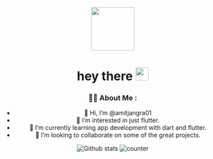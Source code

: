 <div id="header" align="center">
  <img src="https://media.giphy.com/media/M9gbBd9nbDrOTu1Mqx/giphy.gif" width="100"/>
  <div id="badges">
 <h1>
  hey there
  <img src="https://media.giphy.com/media/hvRJCLFzcasrR4ia7z/giphy.gif" width="30px"/>
</h1> 

### :woman_technologist: About Me :

- 👋 Hi, I’m @amitjangra01
- 👀 I’m interested in just flutter.
- 🌱 I’m currently learning app development with dart and flutter.
- 💞️ I’m looking to collaborate on some of the great projects.
<!-- - 📫 How to reach me #Socials -->

<!---
amitjangra01/amitjangra01 is a ✨ special ✨ repository because its `README.md` (this file) appears on your GitHub profile.
You can click the Preview link to take a look at your changes.
--->
![Github stats](https://github-readme-stats.vercel.app/api?username=amitjangra01)
![counter](https://en9n8xkcc2t8lmc.m.pipedream.net)

</div>
